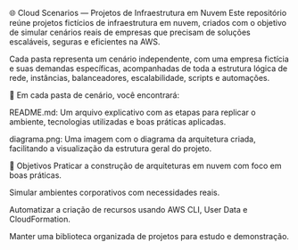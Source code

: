 🌐 Cloud Scenarios — Projetos de Infraestrutura em Nuvem
Este repositório reúne projetos fictícios de infraestrutura em nuvem, criados com o objetivo de simular cenários reais de empresas que precisam de soluções escaláveis, seguras e eficientes na AWS.

Cada pasta representa um cenário independente, com uma empresa fictícia e suas demandas específicas, acompanhadas de toda a estrutura lógica de rede, instâncias, balanceadores, escalabilidade, scripts e automações.

📁 Em cada pasta de cenário, você encontrará:

README.md: Um arquivo explicativo com as etapas para replicar o ambiente, tecnologias utilizadas e boas práticas aplicadas.

diagrama.png: Uma imagem com o diagrama da arquitetura criada, facilitando a visualização da estrutura geral do projeto.

🎯 Objetivos
Praticar a construção de arquiteturas em nuvem com foco em boas práticas.

Simular ambientes corporativos com necessidades reais.

Automatizar a criação de recursos usando AWS CLI, User Data e CloudFormation.

Manter uma biblioteca organizada de projetos para estudo e demonstração.

